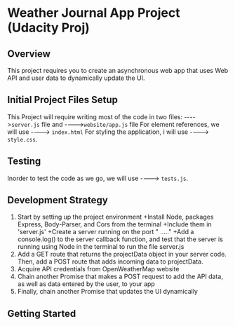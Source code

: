 # Weather Journal App Project (Udacity Proj)

## Overview
This project requires you to create an asynchronous web app that uses Web API and user data to dynamically update the UI. 

## Initial Project Files Setup
This Project will require writing most of the code in two files:
---->`server.js` file and 
---->`website/app.js` file 
For element references, we will use ----> `index.html` 
For styling the application, i will use ----> `style.css`.

## Testing 
Inorder to test the code as we go, we will use ----> `tests.js`.

## Development Strategy
1. Start by setting up the project environment 
+Install Node, packages Express, Body-Parser, and Cors from the terminal 
+Include them in 'server.js'
+Create a server running on the port " ....."
+Add a console.log() to the server callback function, and test that the server is running using Node in the terminal to run the file server.js
2. Add a GET route that returns the projectData object in your server code. Then, add a POST route that adds incoming data to projectData.
3. Acquire API credentials from OpenWeatherMap website
4. Chain another Promise that makes a POST request to add the API data, as well as data entered by the user, to your app
5. Finally, chain another Promise that updates the UI dynamically

## Getting Started 
